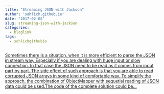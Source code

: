 ```yaml
---
title: "Streaming JSON with Jackson"
author: 'sohlich.github.io'
date: '2017-02-08'
slug: streaming-json-with-jackson
categories:
  - bloglink
tags:
  - sohlichgithubio
---
```


[Sometimes there is a situation, when it is more efficient to parse the JSON in stream way. Especially if you are dealing with huge input or slow connection. In that case the JSON need to be read as it comes from input part by part. The side effect of such approach is that you are able to read corrupted JSON arrays in some kind of comfortable way. To simplify the approach, the combination of ObjectMapper with sequetial reading of JSON data could be used.The code of the complete solution could be...<click to read more>](https://sohlich.github.io/post/jackson/)


